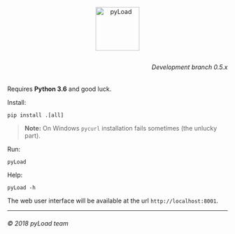 <p align="center"><a href="https://pyload.net"><img src="/media/logo.png" alt="pyLoad" width="100" height="100" /></a></p>
<h2 align="center"></h2>
<h6 align="right">Development branch 0.5.x</h6>

Requires **Python 3.6** and good luck.

Install:

    pip install .[all]

> **Note:**
> On Windows `pycurl` installation fails sometimes (the unlucky part).

Run:

    pyLoad

Help:

    pyLoad -h

The web user interface will be available at the url `http://localhost:8001`.


-------------------------
###### © 2018 pyLoad team
